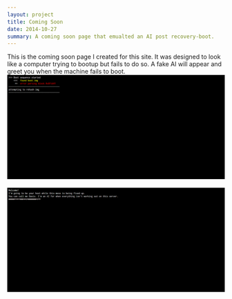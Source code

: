 ```yaml
---
layout: project
title: Coming Soon
date: 2014-10-27
summary: A coming soon page that emualted an AI post recovery-boot.
---
```

This is the coming soon page I created for this site. It was designed to look like a computer trying to bootup but fails to do so. A fake AI will appear and greet you when the machine fails to boot.<br />
<img src="/images/comingSoonP1.png" /><br /><br />
<img src="/images/comingSoonP2.png" />
